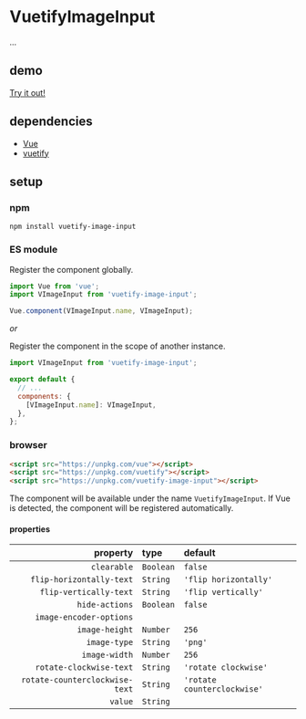 # VuetifyImageInput

...

## demo

[Try it out!](https://seregpie.github.io/VuetifyImageInput/)

## dependencies

- [Vue](https://github.com/vuejs/vue)
- [vuetify](https://github.com/vuetifyjs/vuetify)

## setup

### npm

```shell
npm install vuetify-image-input
```

### ES module

Register the component globally.

```javascript
import Vue from 'vue';
import VImageInput from 'vuetify-image-input';

Vue.component(VImageInput.name, VImageInput);
```

*or*

Register the component in the scope of another instance.

```javascript
import VImageInput from 'vuetify-image-input';

export default {
  // ...
  components: {
    [VImageInput.name]: VImageInput,
  },
};
```

### browser

```html
<script src="https://unpkg.com/vue"></script>
<script src="https://unpkg.com/vuetify"></script>
<script src="https://unpkg.com/vuetify-image-input"></script>
```

The component will be available under the name `VuetifyImageInput`. If Vue is detected, the component will be registered automatically.


#### properties

| property | type | default |
| ---: | :--- | :--- |
| `clearable` | `Boolean` | `false` |
| `flip-horizontally-text` | `String` | `'flip horizontally'` |
| `flip-vertically-text` | `String` | `'flip vertically'` |
| `hide-actions` | `Boolean` | `false` |
| `image-encoder-options` | | |
| `image-height` | `Number` | `256` |
| `image-type` | `String` | `'png'` |
| `image-width` | `Number` | `256` |
| `rotate-clockwise-text` | `String` | `'rotate clockwise'` |
| `rotate-counterclockwise-text` | `String` | `'rotate counterclockwise'` |
| `value` | `String` | |
